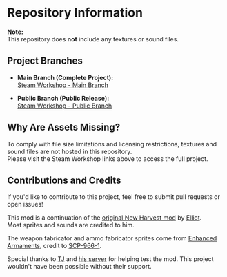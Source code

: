 # Repository Information

**Note:**  
This repository does **not** include any textures or sound files.

## Project Branches
- **Main Branch (Complete Project):**  
  [Steam Workshop - Main Branch](https://steamcommunity.com/sharedfiles/filedetails/?id=3096140652)  

- **Public Branch (Public Release):**  
  [Steam Workshop - Public Branch](https://steamcommunity.com/sharedfiles/filedetails/?id=3376263434)  

## Why Are Assets Missing?
To comply with file size limitations and licensing restrictions, textures and sound files are not hosted in this repository.  
Please visit the Steam Workshop links above to access the full project.

## Contributions and Credits
If you'd like to contribute to this project, feel free to submit pull requests or open issues!


This mod is a continuation of the [original New Harvest mod](https://steamcommunity.com/sharedfiles/filedetails/?id=1797089215) by [Elliot](https://steamcommunity.com/id/badrabbit49).  
Most sprites and sounds are credited to him.

The weapon fabricator and ammo fabricator sprites come from [Enhanced Armaments](https://steamcommunity.com/sharedfiles/filedetails/?id=2764968387), credit to [SCP-966-1](https://steamcommunity.com/profiles/76561198260494560).

Special thanks to [TJ](https://steamcommunity.com/profiles/76561198790487416) and [his server](https://discord.gg/CFmtZDNWND) for helping test the mod. This project wouldn't have been possible without their support.
